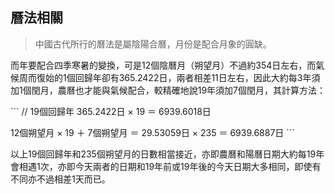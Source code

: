 ## 曆法相關

> 中國古代所行的曆法是屬陰陽合曆，月份是配合月象的圓缺。

而年要配合四季寒暑的變換，可是12個陰曆月（朔望月）不過約354日左右，而氣候周而復始的1個回歸年卻有365.2422日，兩者相差11日左右，因此大約每3年須加1個閏月，農曆也才能與氣候配合，較精確地說19年須加7個閏月，其計算方法：

\`\`\`
// 19個回歸年
365.2422日 × 19 ＝ 6939.6018日

12個朔望月 × 19 ＋ 7個朔望月
＝ 29.53059日 × 235
＝ 6939.6887日
\`\`\`

以上19個回歸年和235個朔望月的日數相當接近，亦即農曆和陽曆日期大約每19年會相遇1次，亦即今天兩者的日期和19年前或19年後的今天日期大多相同，即使有不同亦不過相差1天而已。